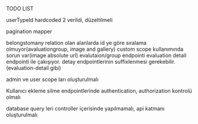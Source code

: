 TODO LIST

userTypeId hardcoded 2 verildi, düzeltilmeli

pagination mapper


belongstomany relation olan alanlarda id ye göre sıralama olmuyor(avaluationgroup, image and gallery)
custom scope kullanımında sorun var(image absolute url)
evalutaion/group endpointi evaluation detail endpointi ile çakışıyor. detay endpointlerinin suffixlenmesi gerekebilir.(evaluation-detail gibi)


admin ve user scope ları oluşturulmalı


Kullanıcı ekleme silme endpointlerinde authentication, authorization kontrolü olmalı


database query leri controller içerisinde yapılmamalı, api katmanı oluşturulmalı
